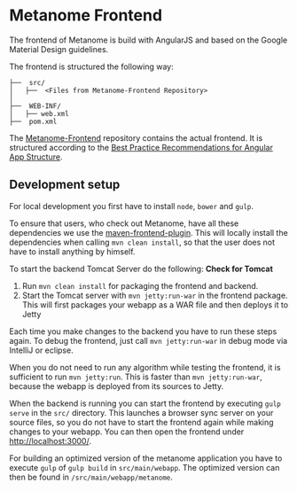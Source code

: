 # Metanome Frontend

The frontend of Metanome is build with AngularJS and based on the Google Material Design guidelines.

The frontend is structured the following way:
~~~
├──  src/
│   ├──  <Files from Metanome-Frontend Repository>
│
├──  WEB-INF/
│	├── web.xml 
├──  pom.xml
~~~
The [Metanome-Frontend](https://github.com/HPI-Information-Systems/Metanome-Frontend) repository contains the actual frontend. It is structured according to the [Best Practice Recommendations for Angular App Structure](https://docs.google.com/document/d/1XXMvReO8-Awi1EZXAXS4PzDzdNvV6pGcuaF4Q9821Es/pub). 

## Development setup

For local development you first have to install `node`, `bower` and `gulp`.

To ensure that users, who check out Metanome, have all these dependencies we use the [maven-frontend-plugin](https://github.com/eirslett/frontend-maven-plugin). This will locally install the dependencies when calling `mvn clean install`, so that the user does not have to install anything by himself. 

To start the backend Tomcat Server do the following: **Check for Tomcat**

1. Run `mvn clean install` for packaging the frontend and backend.
2. Start the Tomcat server with `mvn jetty:run-war` in the frontend package. This will first packages your webapp as a WAR file and then deploys it to Jetty

Each time you make changes to the backend you have to run these steps again.
To debug the frontend, just call `mvn jetty:run-war` in debug mode via IntelliJ or eclipse.

When you do not need to run any algorithm while testing the frontend, it is sufficient to run `mvn jetty:run`. This is faster than `mvn jetty:run-war`, because the webapp is deployed from its sources to Jetty.

When the backend is running you can start the frontend by executing `gulp serve` in the `src/` directory. This launches a browser sync server on your source files, so you do not have to start the frontend again while making changes to your webapp.
You can then open the frontend under [http://localhost:3000/](http://localhost:3000/).

For building an optimized version of the metanome application you have to execute `gulp` of `gulp build` in `src/main/webapp`. The optimized version can then be found in `/src/main/webapp/metanome`.
